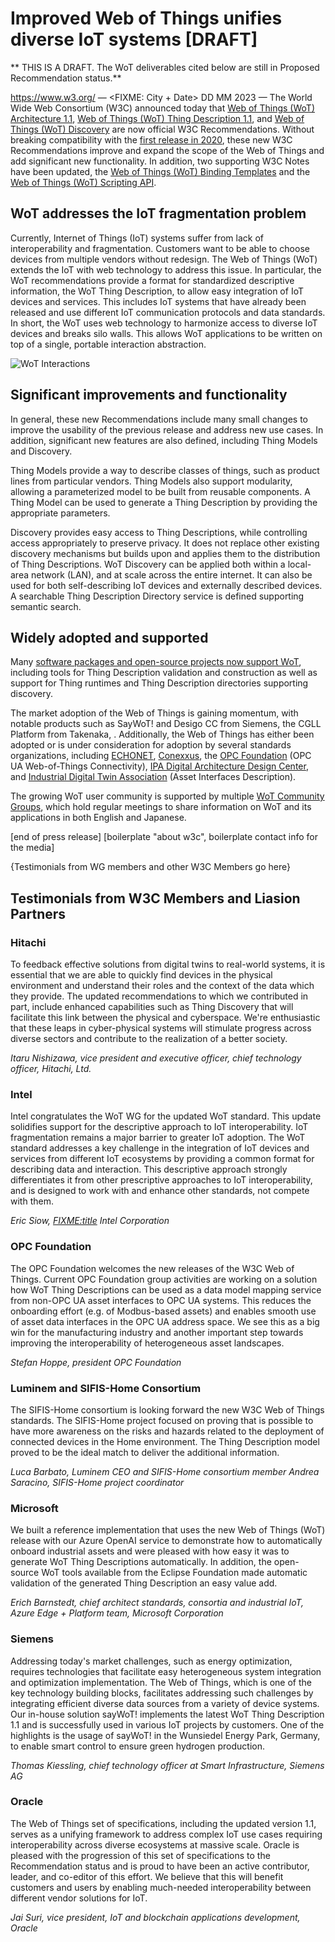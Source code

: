 # Improved Web of Things unifies diverse IoT systems [DRAFT]
** THIS IS A DRAFT. The WoT deliverables cited below are still in Proposed Recommendation status.**

https://www.w3.org/ — <FIXME: City + Date> DD MM 2023 — The World Wide Web Consortium (W3C) announced today that 
[Web of Things (WoT) Architecture 1.1](https://www.w3.org/TR/wot-architecture11/),
[Web of Things (WoT) Thing Description 1.1](https://www.w3.org/TR/wot-thing-description11/), 
and 
[Web of Things (WoT) Discovery](https://www.w3.org/TR/wot-discovery/)
are now official W3C Recommendations.
Without breaking compatibility with the [first release in 2020](https://www.w3.org/press-releases/2020/wot-rec/),
these new W3C Recommendations improve and expand the scope of the Web of Things
and add significant new functionality.
In addition, two supporting W3C Notes have been updated, the
[Web of Things (WoT) Binding Templates](https://www.w3.org/TR/wot-binding-templates/) 
and the
[Web of Things (WoT) Scripting API](https://www.w3.org/TR/wot-scripting-api/).

<!-- Why is it important? -->
## WoT addresses the IoT fragmentation problem
Currently, Internet of Things (IoT) systems suffer from lack of interoperability and fragmentation.
Customers want to be able to choose devices from multiple vendors without redesign.
The Web of Things (WoT) extends the IoT with web technology to address this issue.
In particular, the WoT recommendations provide a format for standardized descriptive information, 
the WoT Thing Description, to allow easy integration of IoT devices and services.
This includes IoT systems that have already been released and use different IoT 
communication protocols and data standards.
In short, the WoT uses web technology to harmonize access to diverse
IoT devices and breaks silo walls.
This allows WoT applications to be written on top of a single, portable interaction abstraction.

 <img src="https://www.w3.org/WoT/images/wot-mappings.png" class="img-responsive" alt="WoT Interactions" />

<!-- What is new? -->
## Significant improvements and functionality
In general, these new Recommendations include many small changes to improve the usability of
the previous release and address new use cases. In addition, significant new features are also defined,
including Thing Models and Discovery.

Thing Models provide a way to describe classes of things, such as product lines from particular vendors.
Thing Models also support modularity, allowing a parameterized model to be built from reusable components.
A Thing Model can be used to generate a Thing Description by providing the appropriate parameters.

Discovery provides easy access to Thing Descriptions, while controlling access appropriately to preserve privacy.
It does not replace other existing discovery mechanisms but builds upon and applies them to the 
distribution of Thing Descriptions.
WoT Discovery can be applied both within a local-area network (LAN), and at scale across the entire internet.
It can also be used for both self-describing IoT devices and externally described devices.
A searchable Thing Description Directory service is defined supporting semantic search.

<!-- What is the impact? -->
## Widely adopted and supported
Many [software packages and open-source projects now support WoT](https://www.w3.org/WoT/developers/), including
tools for Thing Description validation and construction as well as support for Thing runtimes and 
Thing Description directories supporting discovery.

The market adoption of the Web of Things is gaining momentum, with notable products such as SayWoT! and Desigo CC from Siemens, the CGLL Platform from Takenaka, <some more>.
Additionally, the Web of Things has either been adopted or is under consideration for adoption by several standards organizations, including
[ECHONET](https://echonet.jp/english/), 
[Conexxus](https://www.conexxus.org/),
the [OPC Foundation](https://opcfoundation.org/) (OPC UA Web-of-Things Connectivity), 
[IPA Digital Architecture Design Center](https://www.ipa.go.jp/en/about/org/dadc/index.html), and [Industrial Digital Twin Association](https://industrialdigitaltwin.org/en/) (Asset Interfaces Description).

The growing WoT user community is supported by multiple [WoT Community Groups](https://www.w3.org/WoT/cg/), 
which hold regular meetings to share information on WoT and its applications in both English and Japanese.

[end of press release]
[boilerplate "about w3c", boilerplate contact info for the media]

{Testimonials from WG members and other W3C Members go here}

## Testimonials from W3C Members and Liasion Partners


### Hitachi
To feedback effective solutions from digital twins to real-world systems, it is essential that we are able to quickly find devices in the physical environment and understand their roles and the context of the data which they provide. 
The updated recommendations to which we contributed in part, include enhanced capabilities such as Thing Discovery that will facilitate this link between the physical and cyberspace. 
We're enthusiastic that these leaps in cyber-physical systems will stimulate progress across diverse sectors and contribute to the realization of a better society.

*Itaru Nishizawa, vice president and executive officer, chief technology officer, Hitachi, Ltd.*

### Intel
Intel congratulates the WoT WG for the updated WoT standard.  This update solidifies support for the descriptive approach to IoT interoperability.  IoT fragmentation remains a major barrier to greater IoT adoption.  The WoT standard addresses a key challenge in the integration of IoT devices and services from different IoT ecosystems by providing a common format for describing data and interaction.   This descriptive approach strongly differentiates it from other prescriptive approaches to IoT interoperability, and is designed to work with and enhance other standards, not compete with them.

*Eric Siow, <FIXME:title> Intel Corporation*

### OPC Foundation
The OPC Foundation welcomes the new releases of the W3C Web of Things. Current OPC Foundation group activities are working on a solution how WoT Thing Descriptions can be used as a data model mapping service from non-OPC UA asset interfaces to OPC UA systems. This reduces the onboarding effort (e.g. of Modbus-based assets) and enables smooth use of asset data interfaces in the OPC UA address space. We see this as a big win for the manufacturing industry and another important step towards improving the interoperability of heterogeneous asset landscapes.

*Stefan Hoppe, president OPC Foundation*

### Luminem and SIFIS-Home Consortium 
The SIFIS-Home consortium is looking forward the new W3C Web of Things
standards. The SIFIS-Home project focused on proving that is possible to
have more awareness on the risks and hazards related to the deployment
of connected devices in the Home environment. The Thing Description
model proved to be the ideal match to deliver the additional information.

*Luca Barbato, Luminem CEO and SIFIS-Home consortium member*
*Andrea Saracino, SIFIS-Home project coordinator*

### Microsoft
We built a reference implementation that uses the new Web of Things (WoT) release with our Azure OpenAI service to demonstrate how to automatically onboard industrial assets and were pleased with how easy it was to generate WoT Thing Descriptions automatically. In addition, the open-source WoT tools available from the Eclipse Foundation made automatic validation of the generated Thing Description an easy value add.

*Erich Barnstedt, chief architect standards, consortia and industrial IoT, Azure Edge + Platform team, Microsoft Corporation*

### Siemens
Addressing today's market challenges, such as energy optimization, requires technologies that facilitate easy heterogeneous system integration and optimization implementation. The Web of Things, which is one of the key technology building blocks, facilitates addressing such challenges by integrating efficient diverse data sources from a variety of device systems. Our in-house solution sayWoT! implements the latest WoT Thing Description 1.1 and is successfully used in various IoT projects by customers. One of the highlights is the usage of sayWoT! in the Wunsiedel Energy Park, Germany, to enable smart control to ensure green hydrogen production.

*Thomas Kiessling, chief technology officer at Smart Infrastructure, Siemens AG*

### Oracle

The Web of Things set of specifications, including the updated version 1.1, serves as a unifying framework to address complex IoT use cases requiring interoperability across diverse ecosystems at massive scale. Oracle is pleased with the progression of this set of specifications to the Recommendation status and is proud to have been an active contributor, leader, and co-editor of this effort. We believe that this will benefit customers and users by enabling much-needed interoperability between different vendor solutions for IoT.  

*Jai Suri, vice president, IoT and blockchain applications development, Oracle*

